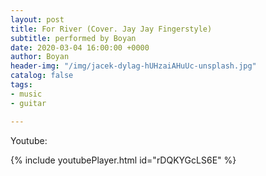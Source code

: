 ```yaml
---
layout: post
title: For River (Cover. Jay Jay Fingerstyle)
subtitle: performed by Boyan
date: 2020-03-04 16:00:00 +0000
author: Boyan
header-img: "/img/jacek-dylag-hUHzaiAHuUc-unsplash.jpg"
catalog: false
tags:
- music
- guitar

---
```

Youtube:

{% include youtubePlayer.html id="rDQKYGcLS6E" %}

